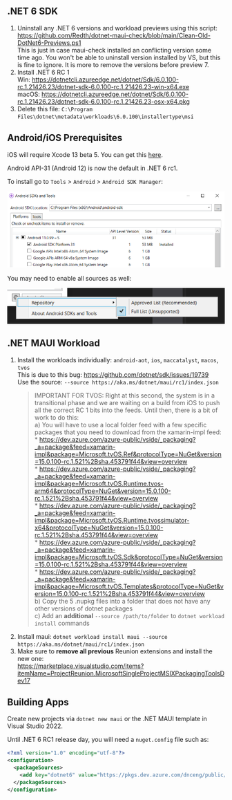 ## .NET 6 SDK

1. Uninstall any .NET 6 versions and workload previews using this script:  
   https://github.com/Redth/dotnet-maui-check/blob/main/Clean-Old-DotNet6-Previews.ps1  
   This is just in case maui-check installed an conflicting version some time ago. You won't be able to uninstall version installed by VS, but this is fine to ignore. It is more to remove the versions before preview 7.
1. Install .NET 6 RC 1  
   Win: https://dotnetcli.azureedge.net/dotnet/Sdk/6.0.100-rc.1.21426.23/dotnet-sdk-6.0.100-rc.1.21426.23-win-x64.exe   
   macOS: https://dotnetcli.azureedge.net/dotnet/Sdk/6.0.100-rc.1.21426.23/dotnet-sdk-6.0.100-rc.1.21426.23-osx-x64.pkg  
1. Delete this file: `C:\Program Files\dotnet\metadata\workloads\6.0.100\installertype\msi`

## Android/iOS Prerequisites

iOS will require Xcode 13 beta 5. You can get this [here](https://developer.apple.com/download/more/?name=Xcode).

Android API-31 (Android 12) is now the default in .NET 6 rc1.

To install go to `Tools` > `Android` > `Android SDK Manager`:

![SDK Manager](images/API-31.png)

You may need to enable all sources as well:

![SDK Manager](images/SDK-Manager-Sources.png)

## .NET MAUI Workload

1. Install the workloads individually: `android-aot`, `ios`, `maccatalyst`, `macos`, `tvos`  
   This is due to this bug: https://github.com/dotnet/sdk/issues/19739  
   Use the source: `--source https://aka.ms/dotnet/maui/rc1/index.json`
   > IMPORTANT FOR TVOS: Right at this second, the system is in a transitional phase and we are waiting on a build from iOS to push all the correct RC 1 bits into the feeds. Until then, there is a bit of work to do this:  
   >  a) You will have to use a local folder feed with a few specific packages that you need to download from the xamarin-impl feed:  
   >     *  https://dev.azure.com/azure-public/vside/_packaging?_a=package&feed=xamarin-impl&package=Microsoft.tvOS.Ref&protocolType=NuGet&version=15.0.100-rc.1.521%2Bsha.453791f44&view=overview  
   >     *  https://dev.azure.com/azure-public/vside/_packaging?_a=package&feed=xamarin-impl&package=Microsoft.tvOS.Runtime.tvos-arm64&protocolType=NuGet&version=15.0.100-rc.1.521%2Bsha.453791f44&view=overview  
   >     *  https://dev.azure.com/azure-public/vside/_packaging?_a=package&feed=xamarin-impl&package=Microsoft.tvOS.Runtime.tvossimulator-x64&protocolType=NuGet&version=15.0.100-rc.1.521%2Bsha.453791f44&view=overview  
   >     *  https://dev.azure.com/azure-public/vside/_packaging?_a=package&feed=xamarin-impl&package=Microsoft.tvOS.Sdk&protocolType=NuGet&version=15.0.100-rc.1.521%2Bsha.453791f44&view=overview  
   >     *  https://dev.azure.com/azure-public/vside/_packaging?_a=package&feed=xamarin-impl&package=Microsoft.tvOS.Templates&protocolType=NuGet&version=15.0.100-rc.1.521%2Bsha.453791f44&view=overview  
   >  b) Copy the 5 .nupkg files into a folder that does not have any other versions of dotnet packages  
   >  c) Add an **additional** `--source /path/to/folder` to `dotnet workload install` commands
1. Install maui: `dotnet workload install maui --source https://aka.ms/dotnet/maui/rc1/index.json`
1. Make sure to **remove all previous** Reunion extensions and install the new one:  
   https://marketplace.visualstudio.com/items?itemName=ProjectReunion.MicrosoftSingleProjectMSIXPackagingToolsDev17

## Building Apps

Create new projects via `dotnet new maui` or the .NET MAUI template in Visual Studio 2022.

Until .NET 6 RC1 release day, you will need a `nuget.config` file such as:

```xml
<?xml version="1.0" encoding="utf-8"?>
<configuration>
  <packageSources>
    <add key="dotnet6" value="https://pkgs.dev.azure.com/dnceng/public/_packaging/dotnet6/nuget/v3/index.json" />
  </packageSources>
</configuration>
```

